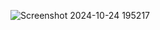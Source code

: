 ![Screenshot 2024-10-24 195217](https://github.com/user-attachments/assets/4a85a6f4-de88-4947-af55-13cc9960751d)
